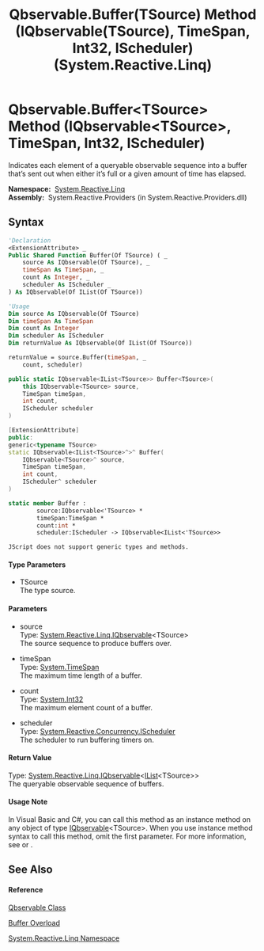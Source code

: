 ﻿---
title: Qbservable.Buffer(TSource) Method (IQbservable(TSource), TimeSpan, Int32, IScheduler) (System.Reactive.Linq)
TOCTitle: Buffer(TSource) Method (IQbservable(TSource), TimeSpan, Int32, IScheduler)
ms:assetid: M:System.Reactive.Linq.Qbservable.Buffer``1(System.Reactive.Linq.IQbservable{``0},System.TimeSpan,System.Int32,System.Reactive.Concurrency.IScheduler)
ms:mtpsurl: https://msdn.microsoft.com/en-us/library/Hh229596(v=VS.103)
ms:contentKeyID: 36069011
ms.date: 06/28/2011
mtps_version: v=VS.103
dev_langs:
- vb
- csharp
- c++
- fsharp
- jscript
---

# Qbservable.Buffer\<TSource\> Method (IQbservable\<TSource\>, TimeSpan, Int32, IScheduler)

Indicates each element of a queryable observable sequence into a buffer that’s sent out when either it’s full or a given amount of time has elapsed.

**Namespace:**  [System.Reactive.Linq](hh211929\(v=vs.103\).md)  
**Assembly:**  System.Reactive.Providers (in System.Reactive.Providers.dll)

## Syntax

``` vb
'Declaration
<ExtensionAttribute> _
Public Shared Function Buffer(Of TSource) ( _
    source As IQbservable(Of TSource), _
    timeSpan As TimeSpan, _
    count As Integer, _
    scheduler As IScheduler _
) As IQbservable(Of IList(Of TSource))
```

``` vb
'Usage
Dim source As IQbservable(Of TSource)
Dim timeSpan As TimeSpan
Dim count As Integer
Dim scheduler As IScheduler
Dim returnValue As IQbservable(Of IList(Of TSource))

returnValue = source.Buffer(timeSpan, _
    count, scheduler)
```

``` csharp
public static IQbservable<IList<TSource>> Buffer<TSource>(
    this IQbservable<TSource> source,
    TimeSpan timeSpan,
    int count,
    IScheduler scheduler
)
```

``` c++
[ExtensionAttribute]
public:
generic<typename TSource>
static IQbservable<IList<TSource>^>^ Buffer(
    IQbservable<TSource>^ source, 
    TimeSpan timeSpan, 
    int count, 
    IScheduler^ scheduler
)
```

``` fsharp
static member Buffer : 
        source:IQbservable<'TSource> * 
        timeSpan:TimeSpan * 
        count:int * 
        scheduler:IScheduler -> IQbservable<IList<'TSource>> 
```

``` jscript
JScript does not support generic types and methods.
```

#### Type Parameters

  - TSource  
    The type source.

#### Parameters

  - source  
    Type: [System.Reactive.Linq.IQbservable](hh229328\(v=vs.103\).md)\<TSource\>  
    The source sequence to produce buffers over.  

<!-- end list -->

  - timeSpan  
    Type: [System.TimeSpan](https://msdn.microsoft.com/en-us/library/269ew577)  
    The maximum time length of a buffer.  

<!-- end list -->

  - count  
    Type: [System.Int32](https://msdn.microsoft.com/en-us/library/td2s409d)  
    The maximum element count of a buffer.  

<!-- end list -->

  - scheduler  
    Type: [System.Reactive.Concurrency.IScheduler](hh229149\(v=vs.103\).md)  
    The scheduler to run buffering timers on.  

#### Return Value

Type: [System.Reactive.Linq.IQbservable](hh229328\(v=vs.103\).md)\<[IList](https://msdn.microsoft.com/en-us/library/5y536ey6)\<TSource\>\>  
The queryable observable sequence of buffers.  

#### Usage Note

In Visual Basic and C\#, you can call this method as an instance method on any object of type [IQbservable](hh229328\(v=vs.103\).md)\<TSource\>. When you use instance method syntax to call this method, omit the first parameter. For more information, see [](https://msdn.microsoft.com/en-us/library/Bb384936) or [](https://msdn.microsoft.com/en-us/library/Bb383977).

## See Also

#### Reference

[Qbservable Class](hh211693\(v=vs.103\).md)

[Buffer Overload](hh211908\(v=vs.103\).md)

[System.Reactive.Linq Namespace](hh211929\(v=vs.103\).md)

